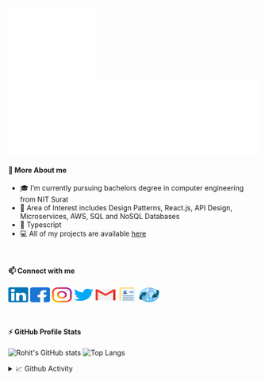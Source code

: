 <img src="assets/giphy.webp" alt="hi" height="150" align="left"/>

![Typing](assets/typing.svg)

#### 🚀 More About me

- 🎓 I’m currently pursuing bachelors degree in computer engineering from NIT Surat
- 🔭 Area of Interest includes Design Patterns, React.js, API Design, Microservices, AWS, SQL and NoSQL Databases
- 💙 Typescript
- 💻 All of my projects are available [here](https://rohitbakoliya.github.io/#projects)
<br>

#### 📫 Connect with me

<p align="left">
<a href="https://linkedin.com/in/rohitbakoliya" target="blank"><img align="center" src="assets/icons/social/linkedin.svg" title="linkedin" alt="rohitbakoliya" height="30" width="40" /></a>
<a href="https://fb.com/rohit.bakoliya.75" target="blank"><img align="center" src="assets/icons/social/facebook.svg" title="facebook" alt="rohit.bakoliya.75" height="30" width="40" /></a>
<a href="https://instagram.com/rohitbakoliya7" target="blank"><img align="center" src="assets/icons/social/instagram.svg" title="instagram" alt="rohitbakoliya7" height="30" width="40" /></a>
<a href="https://twitter.com/rohit_bakoliya" target="blank"><img align="center" src="assets/icons/social/twitter.svg" title="twitter" alt="rohit_bakoliya" height="30" width="40" /></a>
<a href="mailto:bakoliyarohit00@gmail.com" target="blank"><img align="center" src="assets/icons/social/gmail.svg" title="gmail" alt="email" height="30" width="40" /></a>
<a href="https://drive.google.com/file/d/1qjn6cO_IOY5J3y8vsu5JJJylikyaVZTk/view?usp=sharing" target="blank"><img align="center" src="assets/icons/social/resume.svg" title="resume" alt="resume" height="30" width="40" /></a>
<a href="https://rohitbakoliya.github.io/" target="blank"><img align="center" src="assets/icons/social/portfolio.svg" title="portfolio" alt="portfolio" height="30" width="40" /></a>
</p>
<br>

#### ⚡ GitHub Profile Stats

![Rohit's GitHub stats](https://github-readme-stats.vercel.app/api?username=rohitbakoliya&count_private=true&show_icons=true&hide_border=true&title_color=fb8c00&icon_color=fb8c00&line_height=24)
![Top Langs](https://github-readme-stats.vercel.app/api/top-langs/?username=rohitbakoliya&layout=compact&langs_count=8&hide_border=true&title_color=fb8c00)
<br>

<details>
    <summary>
        📈 Github Activity
    </summary>
    <p>
        <p align="center">
            <img title="GitHub Streak" alt="Rohit's Streak" src="http://github-readme-streak-stats.herokuapp.com?user=rohitbakoliya&hide_border=true&stroke=FEE7CB"/>
        </p>
        <p align="center">
            <img title="Github activity graph" alt="Rohit's github activity graph" src="https://activity-graph.herokuapp.com/graph?username=rohitbakoliya&hide_border=true&bg_color=fff&color=24292e&line=fb8c00&area=false"/>
        </p>
    </p>
</details>
